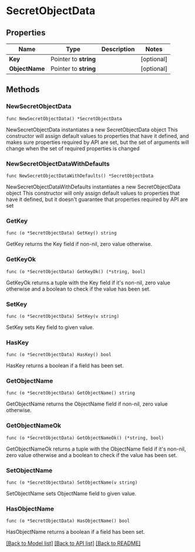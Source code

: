 # SecretObjectData

## Properties

Name | Type | Description | Notes
------------ | ------------- | ------------- | -------------
**Key** | Pointer to **string** |  | [optional] 
**ObjectName** | Pointer to **string** |  | [optional] 

## Methods

### NewSecretObjectData

`func NewSecretObjectData() *SecretObjectData`

NewSecretObjectData instantiates a new SecretObjectData object
This constructor will assign default values to properties that have it defined,
and makes sure properties required by API are set, but the set of arguments
will change when the set of required properties is changed

### NewSecretObjectDataWithDefaults

`func NewSecretObjectDataWithDefaults() *SecretObjectData`

NewSecretObjectDataWithDefaults instantiates a new SecretObjectData object
This constructor will only assign default values to properties that have it defined,
but it doesn't guarantee that properties required by API are set

### GetKey

`func (o *SecretObjectData) GetKey() string`

GetKey returns the Key field if non-nil, zero value otherwise.

### GetKeyOk

`func (o *SecretObjectData) GetKeyOk() (*string, bool)`

GetKeyOk returns a tuple with the Key field if it's non-nil, zero value otherwise
and a boolean to check if the value has been set.

### SetKey

`func (o *SecretObjectData) SetKey(v string)`

SetKey sets Key field to given value.

### HasKey

`func (o *SecretObjectData) HasKey() bool`

HasKey returns a boolean if a field has been set.

### GetObjectName

`func (o *SecretObjectData) GetObjectName() string`

GetObjectName returns the ObjectName field if non-nil, zero value otherwise.

### GetObjectNameOk

`func (o *SecretObjectData) GetObjectNameOk() (*string, bool)`

GetObjectNameOk returns a tuple with the ObjectName field if it's non-nil, zero value otherwise
and a boolean to check if the value has been set.

### SetObjectName

`func (o *SecretObjectData) SetObjectName(v string)`

SetObjectName sets ObjectName field to given value.

### HasObjectName

`func (o *SecretObjectData) HasObjectName() bool`

HasObjectName returns a boolean if a field has been set.


[[Back to Model list]](../README.md#documentation-for-models) [[Back to API list]](../README.md#documentation-for-api-endpoints) [[Back to README]](../README.md)


